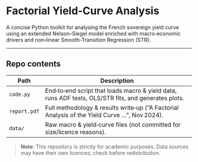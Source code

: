 # Factorial Yield‑Curve Analysis

A concise Python toolkit for analysing the French sovereign yield curve using an extended Nelson–Siegel model enriched with macro‑economic drivers and non‑linear Smooth‑Transition Regression (STR).

---

## Repo contents

| Path         | Description                                                                                         |
| ------------ | --------------------------------------------------------------------------------------------------- |
| `code.py`    | End‑to‑end script that loads macro & yield data, runs ADF tests, OLS/STR fits, and generates plots. |
| `report.pdf` | Full methodology & results write‑up (“A Factorial Analysis of the Yield Curve …”, Nov 2024).        |
| `data/`      | Raw macro & yield‑curve files (not committed for size/licence reasons).                             |

> **Note**: This repository is strictly for academic purposes. Data sources may have their own licences; check before redistribution.
